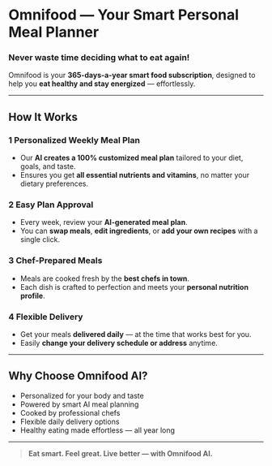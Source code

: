 # **Omnifood — Your Smart Personal Meal Planner**

### Never waste time deciding what to eat again!

Omnifood is your **365-days-a-year smart food subscription**, designed to help you **eat healthy and stay energized** — effortlessly.

---

## **How It Works**

### 1️ **Personalized Weekly Meal Plan**

- Our **AI creates a 100% customized meal plan** tailored to your diet, goals, and taste.
- Ensures you get **all essential nutrients and vitamins**, no matter your dietary preferences.

### 2️ **Easy Plan Approval**

- Every week, review your **AI-generated meal plan**.
- You can **swap meals**, **edit ingredients**, or **add your own recipes** with a single click.

### 3️ **Chef-Prepared Meals**

- Meals are cooked fresh by the **best chefs in town**.
- Each dish is crafted to perfection and meets your **personal nutrition profile**.

### 4️ **Flexible Delivery**

- Get your meals **delivered daily** — at the time that works best for you.
- Easily **change your delivery schedule or address** anytime.

---

## **Why Choose Omnifood AI?**

- Personalized for your body and taste
- Powered by smart AI meal planning
- Cooked by professional chefs
- Flexible daily delivery options
- Healthy eating made effortless — all year long

---

> **Eat smart. Feel great. Live better — with Omnifood AI.**
